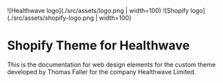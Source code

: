 ![Healthwave logo](./src/assets/logo.png | width=100) ![Shopify logo](./src/assets/shopify-logo.png | width=100)

# Shopify Theme for Healthwave

This is the documentation for web design elements for the custom theme developed by Thomas Faller for the company Healthwave Limited.

